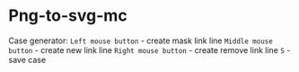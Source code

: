# Png-to-svg-mc
Case generator:
`Left mouse button` - create mask link line
`Middle mouse button` - create new link line
`Right mouse button` - create remove link line
`S` - save case